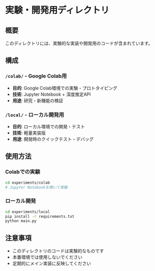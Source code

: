 # 実験・開発用ディレクトリ

## 概要
このディレクトリには、実験的な実装や開発用のコードが含まれています。

## 構成

### `/colab/` - Google Colab用
- **目的**: Google Colab環境での実験・プロトタイピング
- **技術**: Jupyter Notebook + 深度推定API
- **用途**: 研究・新機能の検証

### `/local/` - ローカル開発用
- **目的**: ローカル環境での開発・テスト
- **技術**: 軽量実装版
- **用途**: 開発時のクイックテスト・デバッグ

## 使用方法

### Colabでの実験
```bash
cd experiments/colab
# Jupyter Notebookを開いて実験
```

### ローカル開発
```bash
cd experiments/local
pip install -r requirements.txt
python main.py
```

## 注意事項
- このディレクトリのコードは実験的なものです
- 本番環境では使用しないでください
- 定期的にメイン実装に反映してください
